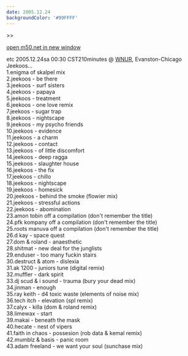 ```yaml
---
date: 2005.12.24
backgroundColor: '#99FFFF'
---
```


\>>

[open m50.net in new window](http://m50.net/)


etc 2005.12.24sa 00:30 CST210minutes @ [WNUR](http://www.wnur.org/), Evanston-Chicago Jeekoos...  
1.enigma of skalpel mix  
2.jeekoos - be there  
3.jeekoos - surf sisters  
4.jeekoos - papaya  
5.jeekoos - treatment  
6.jeekoos - one love remix  
7.jeekoos - sugar trap  
8.jeekoos - nightscape  
9.jeekoos - my psycho friends  
10.jeekoos - evidence  
11.jeekoos - a charm  
12.jeekoos - contact  
13.jeekoos - of little discomfort  
14.jeekoos - deep ragga  
15.jeekoos - slaughter house  
16.jeekoos - the fix  
17.jeekoos - chillo  
18.jeekoos - nightscape  
19.jeekoos - homesick  
20.jeekoos - behind the smoke (flowier mix)  
21.jeekoos - stressful actions  
22.jeekoos - abomination  
23.amon tobin off a compilation (don't remember the title)  
24.pfk kompany off a compilation (don't remember the title)  
25.roots manuva off a compilation (don't remember the title)  
26.d kay - space quest  
27.dom & roland - anaesthetic  
28.shitmat - new deal for the junglists  
29.enduser - too many fuckin stairs  
30.destruct & atom - dislexia  
31.ak 1200 - juniors tune (digital remix)  
32.muffler - dark spirit  
33.dj scud & i sound - trauma (bury your dead mix)  
34.jinman - enough  
35.ray keith - d4 toxic waste (elements of noise mix)  
36.tech itch - elevation (spl remix)  
37.calyx - killa (dom & roland remix)  
38.limewax - start  
39.makai - beneath the mask  
40.hecate - nest of vipers  
41.faith in chaos - possesion (rob data & kemal remix)  
42.mumblz & basis - panic room  
43.adam freeland - we want your soul (sunchase mix)
